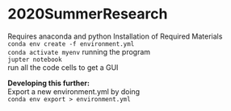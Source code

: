 # 2020SummerResearch
Requires anaconda and python
Installation of Required Materials  
`conda env create -f environment.yml`    
`conda activate myenv`
running the program  
 `jupter notebook`  
run all the code cells to get a GUI


**Developing this further:**  
Export a new environment.yml by doing  
`conda env export > environment.yml`

